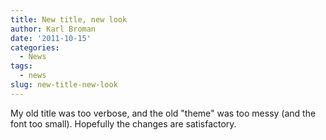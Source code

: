```yaml
---
title: New title, new look
author: Karl Broman
date: '2011-10-15'
categories:
  - News
tags:
  - news
slug: new-title-new-look
---
```


My old title was too verbose, and the old "theme" was too messy (and the font too small).  Hopefully the changes are satisfactory.
